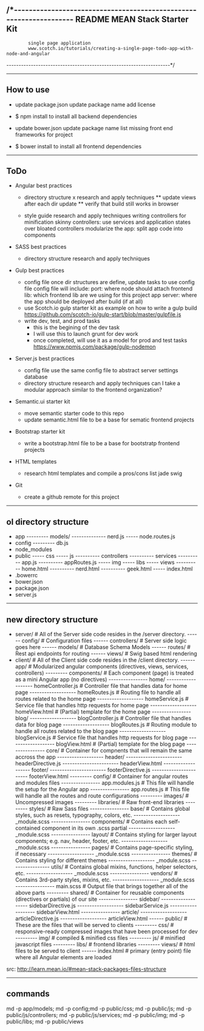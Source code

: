 /*-------------------------------------------------------------------
README		MEAN Stack Starter Kit
---------------------------------------------------------------------
			single page application
			www.scotch.io/tutorials/creating-a-single-page-todo-app-with-node-and-angular
-------------------------------------------------------------------*/



---------------------------------------------------------------------
How to use
---------------------------------------------------------------------

- update package.json
	update package name
	add license

- $ npm install
	to install all backend dependencies

- update bower.json
	update package name
	list missing front end frameworks for project

- $ bower install
	to install all frontend dependencies




---------------------------------------------------------------------
ToDo
---------------------------------------------------------------------

- Angular best practices
	- directory structure
		x research and apply techniques
		** update views after each dir update
		** verify that build still works in browser

	- style guide
		research and apply techniques
		writing controllers for minification
		skinny controllers: use services and application states over bloated controllers
		modularize the app: split app code into components


- SASS best practices
	- directory structure
		research and apply techniques


- Gulp best practices
	- config file
		once dir structures are define, update tasks to use config file
		config file will include:
			port:			where node should attach
			frontend lib:	which frontend lib are we using for this project
			app server:		where the app should be deployed after build (if at all)
	- use Scotch.io gulp starter kit as example on how to write a gulp build
		https://github.com/scotch-io/gulp-start/blob/master/gulpfile.js
	- write dev, test, and prod tasks
		- this is the begining of the dev task
		- I will use this to launch grunt for dev work
		- once completed, will use it as a model for prod and test tasks
		https://www.npmjs.com/package/gulp-nodemon


- Server.js best practices
	- config file
		use the same config file to abstract server settings
		database
	- directory structure
		research and apply techniques
		can I take a modular approach similar to the frontend organization?


- Semantic.ui starter kit
	- move semantic starter code to this repo
	- update semantic.html file to be a base for sematic frontend projects


- Bootstrap starter kit
	- write a bootstrap.html file to be a base for bootstratp frontend projects


- HTML templates
	- research html templates and compile a pros/cons list
		jade
		swig

- Git
	- create a github remote for this project







---------------------------------------------------------------------
ol directory structure
---------------------------------------------------------------------

- app
--------- models/
-------------- nerd.js <!-- the nerd model to handle CRUD -->
----- node.routes.js
- config
--------- db.js 
- node_modules <!-- created by npm install -->
- public <!-- all frontend and angular stuff -->
----- css
----- js
---------- controllers <!-- angular controllers -->
---------- services <!-- angular services -->
---------- app.js <!-- angular application -->
---------- appRoutes.js <!-- angular routes -->
----- img
----- libs <!-- created by bower install -->
----- views 
---------- home.html
---------- nerd.html
---------- geek.html
----- index.html
- .bowerrc <!-- tells bower where to put files (public/libs) -->
- bower.json <!-- tells bower which files we need -->
- package.json <!-- tells npm which packages we need -->
- server.js <!-- set up our node application -->





---------------------------------------------------------------------
new directory structure
---------------------------------------------------------------------


- server/ 									# All of the Server side code resides in the /server directory.
------ config/     							# Configuration files
------ controllers/							# Server side logic goes here
------ models/     							# Database Schema Models
------ routes/     							# Rest api endpoints for routing
------ views/      							# Swig based html rendering
- client/									# All of the Client side code resides in the /client directory.
------ app/									# Modularized angular components (directives, views, services, controllers)
--------- components/						# Each component (page) is treated as a mini Angular app (no directives)
---------------- home/ 
------------------- homeController.js 		# Controller file that handles data for home page
------------------- homeRoutes.js 			# Routing file to handle all routes related to the home page
------------------- homeService.js 			# Service file that handles http requests for home page
------------------- homeView.html 			# (Partial) template for the home page
---------------- blog/
------------------- blogController.js 		# Controller file that handles data for blog page
------------------- blogRoutes.js 			# Routing module to handle all routes related to the blog page
------------------- blogService.js 			# Service file that handles http requests for blog page
------------------- blogView.html 			# (Partial) template for the blog page
---------------- core/						# Container for compnents that will remain the same accross the app
------------------- header/
----------------------- headerDirective.js 
----------------------- headerView.html
------------------- footer/
----------------------- footerDirective.js 
----------------------- footerView.html
--------- config/							# Container for angular routes and modules files
---------------- app.modules.js 			# This file will handle the setup for the Angular app
---------------- app.routes.js 				# This file will handle all the routes and route configurations
--------- images/							# Uncompressed images
--------- libraries/						# Raw front-end libraries
--------- styles/							# Raw Sass files
---------------- base/						# Contains global styles, such as resets, typography, colors, etc.
------------------- _module.scss
---------------- components/ 				# Contains each self-contained component in its own .scss partial
------------------- _module.scss
---------------- layout/ 					# Contains styling for larger layout components; e.g. nav, header, footer, etc.
------------------- _module.scss
---------------- pages/ 					# Contains page-specific styling, if necessary
------------------- _module.scss
---------------- themes/ 					# Contains styling for different themes
------------------- _module.scss
---------------- utils/ 					# Contains global mixins, functions, helper selectors, etc.
------------------- _module.scss
---------------- vendors/ 					# Contains 3rd-party styles, mixins, etc.
------------------- _module.scss
---------------- main.scss 					# Output file that brings together all of the above parts
--------- shared/							# Container for reusable components (directives or partials) of our site
---------------- sidebar/
------------------- sidebarDirective.js 
------------------- sidebarService.js
------------------- sidebarView.html
---------------- article/
------------------- articleDirective.js
------------------- articleView.html
------ public/     							# These are the files that will be served to clients
--------- css/								# responsive-ready compressed images that have been processed for dev
--------- img/								# compiled & minified css files
--------- js/								# minified javascript files
--------- libs/								# frontend libraries
--------- views/							# html files to be served to client
------ index.html 							# primary (entry point) file where all Angular elements are loaded






src: http://learn.mean.io/#mean-stack-packages-files-structure




-----------------------
commands
-----------------------

md -p app/models;
md -p config;md -p public/css;
md -p public/js;
md -p public/js/controllers;
md -p public/js/services;
md -p public/img;
md -p public/libs;
md -p public/views


















